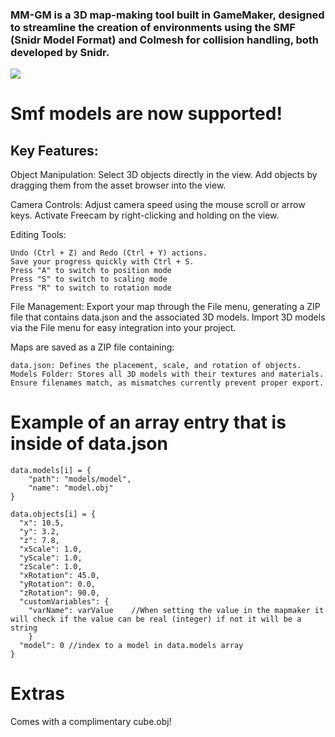 ### MM-GM is a 3D map-making tool built in GameMaker, designed to streamline the creation of environments using the SMF (Snidr Model Format) and Colmesh for collision handling, both developed by Snidr.
![](https://github.com/zelenqk/myGifz/blob/main/MM-GM%202024-08-03%2020-50-53.gif)

# Smf models are now supported!

## Key Features:


Object Manipulation:
    Select 3D objects directly in the view.
    Add objects by dragging them from the asset browser into the view.

Camera Controls:
    Adjust camera speed using the mouse scroll or arrow keys.
    Activate Freecam by right-clicking and holding on the view.

Editing Tools:

    Undo (Ctrl + Z) and Redo (Ctrl + Y) actions.
    Save your progress quickly with Ctrl + S.
    Press "A" to switch to position mode
    Press "S" to switch to scaling mode
    Press "R" to switch to rotation mode
    
File Management:
    Export your map through the File menu, generating a ZIP file that contains data.json and the associated 3D models.
    Import 3D models via the File menu for easy integration into your project.

Maps are saved as a ZIP file containing:

    data.json: Defines the placement, scale, and rotation of objects.
    Models Folder: Stores all 3D models with their textures and materials. Ensure filenames match, as mismatches currently prevent proper export.

# Example of an array entry that is inside of data.json

    data.models[i] = {
        "path": "models/model",
        "name": "model.obj"
    }
    
    data.objects[i] = {
      "x": 10.5,
      "y": 3.2,
      "z": 7.8,
      "xScale": 1.0,
      "yScale": 1.0,
      "zScale": 1.0,
      "xRotation": 45.0,
      "yRotation": 0.0,
      "zRotation": 90.0,
      "customVariables": {
        "varName": varValue    //When setting the value in the mapmaker it will check if the value can be real (integer) if not it will be a string
        }
      "model": 0 //index to a model in data.models array
    }

# Extras

Comes with a complimentary cube.obj!
